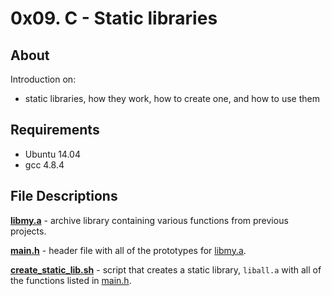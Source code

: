 # 0x09. C - Static libraries
## About
Introduction on:
- static libraries, how they work, how to create one, and how to use them
## Requirements
- Ubuntu 14.04
- gcc 4.8.4
## File Descriptions
**[libmy.a](libmy.a)** - archive library containing various functions from previous projects.

**[main.h](main.h)** - header file with all of the prototypes for [libmy.a](libmy.a).

**[create_static_lib.sh](create_static_lib.sh)** - script that creates a static library, `liball.a` with all of the functions listed in [main.h](main.h).
